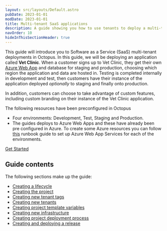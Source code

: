 ```yaml
---
layout: src/layouts/Default.astro
pubDate: 2023-01-01
modDate: 2023-01-01
title: Multi-tenant SaaS applications
description: A guide showing you how to use tenants to deploy a multi-tenant SaaS application using Octopus Deploy.
navOrder: 10
hideInThisSectionHeader: true
---
```


This guide will introduce you to Software as a Service (SaaS) multi-tenant deployments in Octopus. In this guide, we will be deploying an application called **Vet Clinic**. When a customer signs up to Vet Clinic, they get their own [Azure Web App](/docs/infrastructure/deployment-targets/azure/web-app-targets) and database for staging and production, choosing which region the application and data are hosted in. Testing is completed internally in development and test, then customers have their instance of the application deployed *optionally* to staging and finally onto production. 

In addition, customers can choose to take advantage of custom features, including custom branding on their instance of the Vet Clinic application.

The following resources have been preconfigured in Octopus 

* Four environments: Development, Test, Staging and Production.
* The guides deploys to Azure Web Apps and these have already been pre configured in Azure. To create some Azure resources you can follow [this](/docs/runbooks/runbook-examples/azure/provision-app-service/
) runbook guide to set up Azure Web App Services for each of the environments. 

<span><a class="button btn-success" href="/docs/tenants/guides/multi-tenant-saas-application/creating-new-lifecycle">Get Started</a></span>

## Guide contents

The following sections make up the guide:

- [Creating a lifecycle](/docs/tenants/guides/multi-tenant-saas-application/creating-new-lifecycle)
- [Creating the project](/docs/tenants/guides/multi-tenant-saas-application/creating-new-project)
- [Creating new tenant tags](/docs/tenants/guides/multi-tenant-saas-application/creating-tenant-tag-set)
- [Creating new tenants](/docs/tenants/guides/multi-tenant-saas-application/creating-new-tenants)
- [Creating project template variables](/docs/tenants/guides/multi-tenant-saas-application/creating-project-template-variables)
- [Creating new infrastructure](/docs/tenants/guides/multi-tenant-saas-application/creating-new-octopus-infrastructure)
- [Creating project deployment process](/docs/tenants/guides/multi-tenant-saas-application/creating-project-deployment-process)
- [Creating and deploying a release](/docs/tenants/guides/multi-tenant-saas-application/creating-project-release)